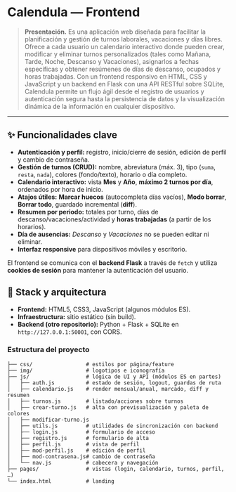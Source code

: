 # Calendula — Frontend

> **Presentación.**
> Es una aplicación web diseñada para facilitar la planificación y gestión de turnos laborales, vacaciones y días libres. Ofrece a cada usuario un calendario interactivo donde pueden crear, modificar y eliminar turnos personalizados (tales como Mañana, Tarde, Noche, Descanso y Vacaciones), asignarlos a fechas específicas y obtener resúmenes de días de descanso, ocupados y horas trabajadas. Con un frontend responsivo en HTML, CSS y JavaScript y un backend en Flask con una API RESTful sobre SQLite, Calendula permite un flujo ágil desde el registro de usuarios y autenticación segura hasta la persistencia de datos y la visualización dinámica de la información en cualquier dispositivo.

---

## ✨ Funcionalidades clave
- **Autenticación y perfil:** registro, inicio/cierre de sesión, edición de perfil y cambio de contraseña.
- **Gestión de turnos (CRUD):** nombre, abreviatura (máx. 3), tipo (`suma`, `resta`, `nada`), colores (fondo/texto), horario o día completo.
- **Calendario interactivo:** vista **Mes** y **Año**, **máximo 2 turnos por día**, ordenados por hora de inicio.
- **Atajos útiles:** **Marcar huecos** (autocompleta días vacíos), **Modo borrar**, **Borrar todo**, guardado incremental (**diff**).
- **Resumen por periodo:** totales por turno, días de descanso/vacaciones/actividad y **horas trabajadas** (a partir de los horarios).
- **Día de ausencias:** *Descanso* y *Vacaciones* no se pueden editar ni eliminar.
- **Interfaz responsive** para dispositivos móviles y escritorio.

El frontend se comunica con el **backend Flask** a través de `fetch` y utiliza **cookies de sesión** para mantener la autenticación del usuario.

## 🧱 Stack y arquitectura
- **Frontend:** HTML5, CSS3, JavaScript (algunos módulos ES).  
- **Infraestructura:** sitio estático (sin build).  
- **Backend (otro repositorio):** Python + Flask + SQLite  en `http://127.0.0.1:50001`, con CORS.

### Estructura del proyecto
```
├── css/                 # estilos por página/feature
├── img/                 # logotipos e iconografía
├── js/                  # lógica de UI y API (módulos ES en partes)
│   ├── auth.js          # estado de sesión, logout, guardas de ruta
│   ├── calendario.js    # render mensual/anual, marcado, diff y resumen
│   ├── turnos.js        # listado/acciones sobre turnos
│   ├── crear-turno.js   # alta con previsualización y paleta de colores
│   ├── modificar-turno.js
│   ├── utils.js         # utilidades de sincronización con backend
│   ├── login.js         # formulario de acceso
│   ├── registro.js      # formulario de alta
│   ├── perfil.js        # vista de perfil
│   ├── mod-perfil.js    # edición de perfil
│   ├── mod-contrasena.js# cambio de contraseña
│   └── nav.js           # cabecera y navegación
├── pages/               # vistas (login, calendario, turnos, perfil, …)
└── index.html           # landing
```

